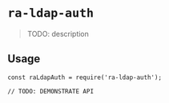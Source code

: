 # `ra-ldap-auth`

> TODO: description

## Usage

```
const raLdapAuth = require('ra-ldap-auth');

// TODO: DEMONSTRATE API
```
